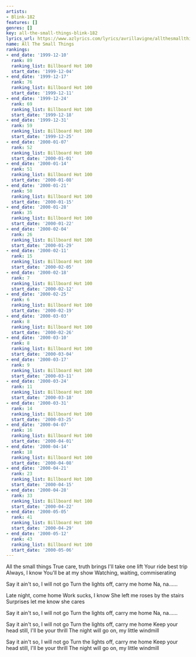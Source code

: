 ```yaml
---
artists:
- Blink-182
features: []
genres: []
key: all-the-small-things-blink-182
lyrics_url: https://www.azlyrics.com/lyrics/avrillavigne/allthesmallthings.html
name: All The Small Things
rankings:
- end_date: '1999-12-10'
  rank: 89
  ranking_list: Billboard Hot 100
  start_date: '1999-12-04'
- end_date: '1999-12-17'
  rank: 76
  ranking_list: Billboard Hot 100
  start_date: '1999-12-11'
- end_date: '1999-12-24'
  rank: 69
  ranking_list: Billboard Hot 100
  start_date: '1999-12-18'
- end_date: '1999-12-31'
  rank: 59
  ranking_list: Billboard Hot 100
  start_date: '1999-12-25'
- end_date: '2000-01-07'
  rank: 52
  ranking_list: Billboard Hot 100
  start_date: '2000-01-01'
- end_date: '2000-01-14'
  rank: 51
  ranking_list: Billboard Hot 100
  start_date: '2000-01-08'
- end_date: '2000-01-21'
  rank: 50
  ranking_list: Billboard Hot 100
  start_date: '2000-01-15'
- end_date: '2000-01-28'
  rank: 35
  ranking_list: Billboard Hot 100
  start_date: '2000-01-22'
- end_date: '2000-02-04'
  rank: 26
  ranking_list: Billboard Hot 100
  start_date: '2000-01-29'
- end_date: '2000-02-11'
  rank: 15
  ranking_list: Billboard Hot 100
  start_date: '2000-02-05'
- end_date: '2000-02-18'
  rank: 7
  ranking_list: Billboard Hot 100
  start_date: '2000-02-12'
- end_date: '2000-02-25'
  rank: 6
  ranking_list: Billboard Hot 100
  start_date: '2000-02-19'
- end_date: '2000-03-03'
  rank: 8
  ranking_list: Billboard Hot 100
  start_date: '2000-02-26'
- end_date: '2000-03-10'
  rank: 8
  ranking_list: Billboard Hot 100
  start_date: '2000-03-04'
- end_date: '2000-03-17'
  rank: 9
  ranking_list: Billboard Hot 100
  start_date: '2000-03-11'
- end_date: '2000-03-24'
  rank: 11
  ranking_list: Billboard Hot 100
  start_date: '2000-03-18'
- end_date: '2000-03-31'
  rank: 14
  ranking_list: Billboard Hot 100
  start_date: '2000-03-25'
- end_date: '2000-04-07'
  rank: 16
  ranking_list: Billboard Hot 100
  start_date: '2000-04-01'
- end_date: '2000-04-14'
  rank: 18
  ranking_list: Billboard Hot 100
  start_date: '2000-04-08'
- end_date: '2000-04-21'
  rank: 23
  ranking_list: Billboard Hot 100
  start_date: '2000-04-15'
- end_date: '2000-04-28'
  rank: 33
  ranking_list: Billboard Hot 100
  start_date: '2000-04-22'
- end_date: '2000-05-05'
  rank: 41
  ranking_list: Billboard Hot 100
  start_date: '2000-04-29'
- end_date: '2000-05-12'
  rank: 43
  ranking_list: Billboard Hot 100
  start_date: '2000-05-06'
---
```


All the small things
True care, truth brings
I'll take one lift
Your ride best trip
Always, I know
You'll be at my show
Watching, waiting, commiserating

Say it ain't so, I will not go
Turn the lights off, carry me home
Na, na......

Late night, come home
Work sucks, I know
She left me roses by the stairs
Surprises let me know she cares

Say it ain't so, I will not go
Turn the lights off, carry me home
Na, na......

Say it ain't so, I will not go
Turn the lights off, carry me home
Keep your head still, I'll be your thrill
The night will go on, my little windmill

Say it ain't so, I will not go
Turn the lights off, carry me home
Keep your head still, I'll be your thrill
The night will go on, my little windmill



